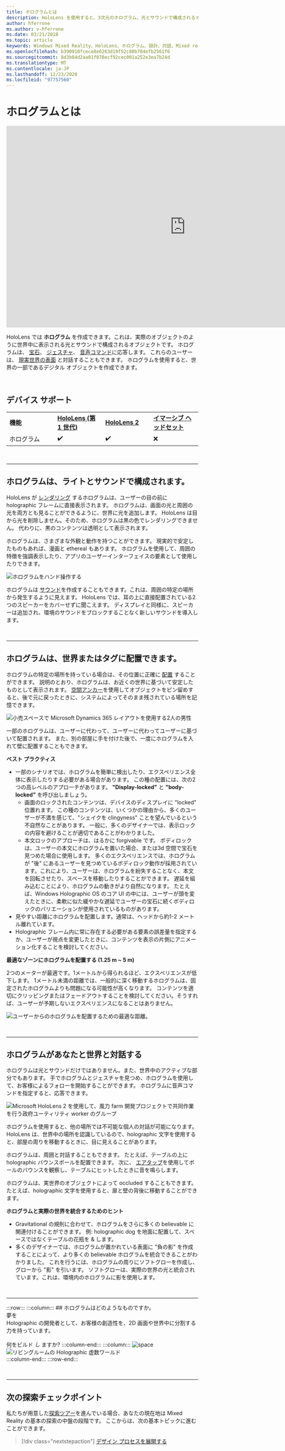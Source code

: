 ```yaml
---
title: ホログラムとは
description: HoloLens を使用すると、3次元のホログラム、光とサウンドで構成されるオブジェクトを、世界中に表示して対話することができます。
author: hferrone
ms.author: v-hferrone
ms.date: 03/21/2018
ms.topic: article
keywords: Windows Mixed Reality、HoloLens、ホログラム、設計、対話、Mixed reality ヘッドセット、windows mixed reality ヘッドセット、強化された現実
ms.openlocfilehash: b390910fcece8e6263d19f52c80b784efb2561f6
ms.sourcegitcommit: 8d3b84d2aa01f078ecf92cec001a252e3ea7b24d
ms.translationtype: MT
ms.contentlocale: ja-JP
ms.lasthandoff: 12/23/2020
ms.locfileid: "97757560"
---
```

# <a name="what-is-a-hologram"></a>ホログラムとは

<iframe width="940" height="530" src="https://www.youtube.com/embed/MVXH5V8MVQo" frameborder="0" allow="accelerometer; autoplay; encrypted-media; gyroscope; picture-in-picture" allowfullscreen></iframe>


HoloLens では **ホログラム** を作成できます。これは、実際のオブジェクトのように世界中に表示される光とサウンドで構成されるオブジェクトです。 ホログラムは、 [宝石](../design/gaze-and-commit.md)、 [ジェスチャ](../design/gaze-and-commit.md#composite-gestures)、 [音声コマンド](../design/voice-input.md)に応答します。 これらのユーザーは、 [現実世界の表面](../design/spatial-mapping.md) と対話することもできます。 ホログラムを使用すると、世界の一部であるデジタル オブジェクトを作成できます。

<br>

## <a name="device-support"></a>デバイス サポート

<table>
    <colgroup>
    <col width="25%" />
    <col width="25%" />
    <col width="25%" />
    <col width="25%" />
    </colgroup>
    <tr>
        <td><strong>機能</strong></td>
        <td><a href="../hololens-hardware-details.md"><strong>HoloLens (第 1 世代)</strong></a></td>
        <td><a href="https://docs.microsoft.com/hololens/hololens2-hardware"><strong>HoloLens 2</strong></td>
        <td><a href="../discover/immersive-headset-hardware-details.md"><strong>イマーシブ ヘッドセット</strong></a></td>
    </tr>
     <tr>
        <td>ホログラム</td>
        <td>✔️</td>
        <td>✔️</td>
        <td>❌</td>
    </tr>
</table>

<br>

---

## <a name="a-hologram-is-made-of-light-and-sound"></a>ホログラムは、ライトとサウンドで構成されます。

HoloLens が [レンダリング](../develop/platform-capabilities-and-apis/rendering.md) するホログラムは、ユーザーの目の前に holographic フレームに直接表示されます。 ホログラムは、画面の光と周囲の光を両方とも見ることができるように、世界に光を追加します。 HoloLens は目から光を削除しません。そのため、ホログラムは黒の色でレンダリングできません。 代わりに、黒のコンテンツは透明として表示されます。

ホログラムは、さまざまな外観と動作を持つことができます。 現実的で安定したものもあれば、漫画と ethereal もあります。 ホログラムを使用して、周囲の特徴を強調表示したり、アプリのユーザーインターフェイスの要素として使用したりできます。

![ホログラムをハンド操作する](images/hologram-hands-940px.jpg)

ホログラムは [サウンド](../design/spatial-sound.md)を作成することもできます。これは、周囲の特定の場所から発生するように見えます。 HoloLens では、耳の上に直接配置されている2つのスピーカーをカバーせずに聞こえます。 ディスプレイと同様に、スピーカーは追加され、環境のサウンドをブロックすることなく新しいサウンドを導入します。

<br>

---

## <a name="a-hologram-can-be-placed-in-the-world-or-tag-along-with-you"></a>ホログラムは、世界またはタグに配置できます。

ホログラムの特定の場所を持っている場合は、その位置に正確に [配置](../design/coordinate-systems.md) することができます。 説明のとおり、ホログラムは、お近くの世界に基づいて安定したものとして表示されます。 [空間アンカー](../design/coordinate-systems.md#spatial-anchors)を使用してオブジェクトをピン留めすると、後で元に戻ったときに、システムによってそのまま残されている場所を記憶できます。

![小売スペースで Microsoft Dynamics 365 レイアウトを使用する2人の男性](images/HLS19_retailLayoutHologram_001-940px.jpg)

一部のホログラムは、ユーザーに代わって、ユーザーに代わってユーザーに基づいて配置されます。 また、別の部屋に手を付けた後で、一度にホログラムを入れて壁に配置することもできます。

**ベスト プラクティス**
* 一部のシナリオでは、ホログラムを簡単に検出したり、エクスペリエンス全体に表示したりする必要がある場合があります。 この種の配置には、次の2つの高レベルのアプローチがあります。 **"Display-locked"** と **"body-locked"** を呼び出しましょう。
   * 画面のロックされたコンテンツは、デバイスのディスプレイに "locked" 位置れます。 この種のコンテンツは、いくつかの理由から、多くのユーザーが不満を感じて、"シェイクを clingyness" ことを望んでいるという不自然なことがあります。 一般に、多くのデザイナーでは、表示ロックの内容を避けることが適切であることがわかりました。
   * 本文ロックのアプローチは、はるかに forgivable です。 ボディロックは、ユーザーの本文にホログラムを置いた場合、または3d 空間で宝石を見つめた場合に使用します。 多くのエクスペリエンスでは、ホログラムが "後" にあるユーザーを見つめているボディロック動作が採用されています。これにより、ユーザーは、ホログラムを紛失することなく、本文を回転させたり、スペースを移動したりすることができます。 遅延を組み込むことにより、ホログラムの動きがより自然になります。 たとえば、Windows Holographic OS のコア UI の中には、ユーザーが頭を変えたときに、柔軟に似た緩やかな遅延でユーザーの宝石に続くボディロックのバリエーションが使用されているものがあります。
* 見やすい距離にホログラムを配置します。通常は、ヘッドから約1-2 メートル離れています。
* Holographic フレーム内に常に存在する必要がある要素の誤差量を指定するか、ユーザーが視点を変更したときに、コンテンツを表示の片側にアニメーション化することを検討してください。

**最適なゾーンにホログラムを配置する (1.25 m ~ 5 m)**

2つのメーターが最適です。1メートルから得られるほど、エクスペリエンスが低下します。 1メートル未満の距離では、一般的に深く移動するホログラムは、固定されたホログラムよりも問題になる可能性が高くなります。 コンテンツを適切にクリッピングまたはフェードアウトすることを検討してください。そうすれば、ユーザーが予期しないエクスペリエンスになることはありません。

![ユーザーからのホログラムを配置するための最適な距離。](images/distanceguiderendering-950px.png)

<br>

---

## <a name="a-hologram-interacts-with-you-and-your-world"></a>ホログラムがあなたと世界と対話する

ホログラムは光とサウンドだけではありません。また、世界中のアクティブな部分でもあります。 手でホログラムとジェスチャを見つめ、ホログラムを使用して、お客様によるフォローを開始することができます。 ホログラムに音声コマンドを指定すると、応答できます。

![Microsoft HoloLens 2 を使用して、風力 farm 開発プロジェクトで共同作業を行う政府ユーティリティ worker のグループ](images/HLS19_governmentUtilitiesHologram_001-940px.jpg)

ホログラムを使用すると、他の場所では不可能な個人の対話が可能になります。 HoloLens は、世界中の場所を認識しているので、holographic 文字を使用すると、部屋の周りを移動するときに、目に見えることがあります。

ホログラムは、周囲と対話することもできます。 たとえば、テーブルの上に holographic バウンスボールを配置できます。 次に、 [エアタップ](../design/gaze-and-commit.md#composite-gestures)を使用してボールのバウンスを観察し、テーブルにヒットしたときに音を鳴らします。

ホログラムは、実世界のオブジェクトによって occluded することもできます。 たとえば、holographic 文字を使用すると、扉と壁の背後に移動することができます。

**ホログラムと実際の世界を統合するためのヒント**
* Gravitational の規則に合わせて、ホログラムをさらに多くの believable に関連付けることができます。 例: holographic dog を地面に配置して、スペースではなくテーブルの花瓶を & します。
* 多くのデザイナーでは、ホログラムが置かれている表面に "負の影" を作成することによって、より多くの believable ホログラムを統合できることがわかりました。 これを行うには、ホログラムの周りにソフトグローを作成し、グローから "影" を引います。 ソフトグローは、実際の世界の光と統合されています。これは、環境内のホログラムに影を使用します。

<br>

---

:::row:::
    :::column:::
        ## <a name="a-hologram-is-whatever-bryou-can-dream-upbr"></a>ホログラムはどのようなものですか。 <br>夢を<br>
        Holographic の開発者として、お客様の創造性を、2D 画面や世界中に分割する力を持っています。<br><br>
        何をビルド *し* ますか?
    :::column-end:::
        :::column:::
        ![space](images/spacer-20x582.png)<br>
       ![リビングルームの Holographic 虚数ワールド](images/designoverview.jpg)<br>
    :::column-end:::
:::row-end:::

<br>

---

## <a name="next-discovery-checkpoint"></a>次の探索チェックポイント

私たちが用意した[探索ツアー](get-started-with-mr.md)を進んでいる場合、あなたの現在地は Mixed Reality の基本の探索の中盤の段階です。 ここからは、次の基本トピックに進むことができます。 

> [!div class="nextstepaction"]
> [デザイン プロセスを展開する](case-study-expanding-the-design-process-for-mixed-reality.md)

